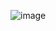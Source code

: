 ![image](https://github.com/owais8113/ESP_NOW/assets/127936539/fed916bc-fc8d-4ff8-a54c-9dc0fc8e3323)
